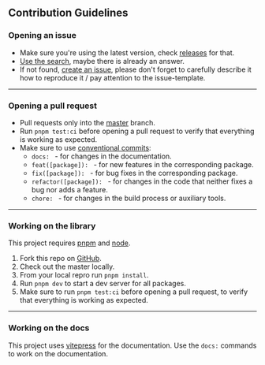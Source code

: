 ## Contribution Guidelines

### Opening an issue

* Make sure you're using the latest version, check [releases](https://github.com/simonwep/viselect/releases/tag/2.1.2) for that.
* [Use the search](https://github.com/simonwep/viselect/search?type=Issues), maybe there is already an answer.
* If not found, [create an issue](https://github.com/simonwep/viselect/issues/new), please don't forget to carefully describe it how to reproduce it / pay attention to the issue-template.

***

### Opening a pull request

* Pull requests only into the [master](https://github.com/simonwep/viselect/tree/master) branch.
* Run `pnpm test:ci` before opening a pull request to verify that everything is working as expected.
* Make sure to use [conventional commits](https://www.conventionalcommits.org/en/v1.0.0/):
  - `docs: ` - for changes in the documentation.
  - `feat([package]): ` - for new features in the corresponding package.
  - `fix([package]): ` - for bug fixes in the corresponding package.
  - `refactor([package]): ` - for changes in the code that neither fixes a bug nor adds a feature.
  - `chore: ` - for changes in the build process or auxiliary tools.

***

### Working on the library

This project requires [pnpm](https://pnpm.io) and [node](https://nodejs.org/en/).

1. Fork this repo on [GitHub](https://github.com/simonwep/viselect).
2. Check out the master locally.
3. From your local repro run `pnpm install`.
4. Run `pnpm dev` to start a dev server for all packages.
5. Make sure to run `pnpm test:ci` before opening a pull request, to verify that everything is working as expected.

***

### Working on the docs

This project uses [vitepress](https://vitepress.dev/) for the documentation.
Use the `docs:` commands to work on the documentation.
